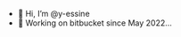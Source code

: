 - 👋 Hi, I’m @y-essine
- 🌱 Working on bitbucket since May 2022...

<!---
y-essine/y-essine is a ✨ special ✨ repository because its `README.md` (this file) appears on your GitHub profile.
You can click the Preview link to take a look at your changes.
--->
